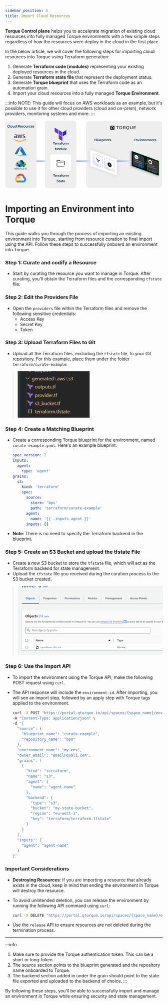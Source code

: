 ```yaml
---
sidebar_position: 4
title: Import Cloud Resources
---
```


__Torque Control plane__ helps you to accelerate migration of existing cloud resources into fully managed Torque environments with a few simple steps regardless of how the resources were deploy in the cloud in the first place. 

In the below article, we will cover the following steps for importing cloud resources into Torque using Terraform generation:
1. Generate **Terraform code (modules)** representing your existing deployed resources in the cloud.
2. Generate **Terraform state file** that represent the deployment status.
3. Generate **Torque blueprint** that uses the Terraform code as an automation grain. 
4. Import your cloud resources into a fully managed **Torque Environment**.

:::info
NOTE: This guide will focus on AWS workloads as an example, but it's possible to use it for other cloud providers (cloud and on-prem), network providers, monitoring systems and more.
:::


![import flow](/img/tf-export.png)


# Importing an Environment into Torque

This guide walks you through the process of importing an existing environment into Torque, starting from resource curation to final import using the API. Follow these steps to successfully onboard an environment into Torque.

### Step 1: Curate and codify a Resource
- Start by curating the resource you want to manage in Torque. After curating, you'll obtain the Terraform files and the corresponding `tfstate` file.

### Step 2: Edit the Providers File
- Open the `providers` file within the Terraform files and remove the following sensitive credentials:
  - Access Key
  - Secret Key
  - Token

### Step 3: Upload Terraform Files to Git
- Upload all the Terraform files, excluding the `tfstate` file, to your Git repository. For this example, place them under the folder `terraform/curate-example`.

> ![import flow](/img/exported-tf.png)


### Step 4: Create a Matching Blueprint
- Create a corresponding Torque blueprint for the environment, named `curate-example.yaml`. Here's an example blueprint:

  ```yaml
  spec_version: 2
  inputs:
    agent:
      type: 'agent'
  grains:
    s3:
      kind: 'terraform'
      spec:
        source:
          store: 'bps'
          path: 'terraform/curate-example'
        agent:
          name: '{{ .inputs.agent }}'
        inputs: []
  ```
- **Note**: There is no need to specify the Terraform backend in the blueprint.

### Step 5: Create an S3 Bucket and upload the tfstate File
- Create a new S3 bucket to store the `tfstate` file, which will act as the Terraform backend for state management.
- Upload the `tfstate` file you received during the curation process to the S3 bucket created.

> ![state in s3](/img/tfstate-aws.png)


### Step 6: Use the Import API
- To import the environment using the Torque API, make the following POST request using `curl`.
- The API response will include the `environment-id`. After importing, you will see an import step, followed by an apply step with Torque tags applied to the environment.

  ```bash
  curl -X POST "https://portal.qtorque.io/api/spaces/{space_name}/environments/import_using_blueprint" \
  -H "Content-Type: application/json" \
  -d '{
    "source": {
      "blueprint_name": "curate-example",
      "repository_name": "bps"
    },
    "environment_name": "my-env",
    "owner_email": "email@quali.com",
    "grains": [
      {
        "kind": "terraform",
        "name": "s3",
        "agent": {
          "name": "agent-name"
        },
        "backend": {
          "type": "s3",
          "bucket": "my-state-bucket",
          "region": "eu-west-1",
          "key": "terraform/terraform.tfstate"
        }
      }
    ],
    "inputs": {
      "agent": "agent-name"
    }
  }'
  ```

### Important Considerations
- **Destroying Resources**: If you are importing a resource that already exists in the cloud, keep in mind that ending the environment in Torque will destroy the resource.
- To avoid unintended deletion, you can release the environment by running the following API command using `curl`:
  
  ```bash
  curl -X DELETE "https://portal.qtorque.io/api/spaces/{space_name}/environments/{environment_id}/release?force={false/true}"
  ```
- Use the `release` API to ensure resources are not deleted during the termination process.

---

:::info
1. Make sure to provide the Torque authentication token. This can be a short or long-token
2. The source section points to the blueprint generated and the repository name onboarded to Torque.
3. The backend section added in under the grain should point to the state file exported and uploaded to the backend of choice.
:::

By following these steps, you'll be able to successfully import and manage an environment in Torque while ensuring security and state management.

